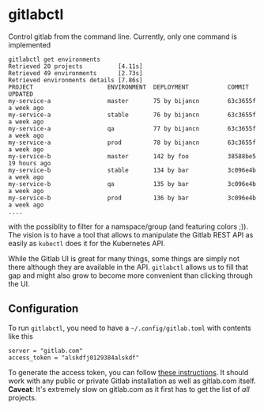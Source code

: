 # gitlabctl
Control gitlab from the command line. Currently, only one command is implemented
```
gitlabctl get environments
Retrieved 20 projects          [4.11s]
Retrieved 49 environments      [2.73s]
Retrieved environments details [7.86s]
PROJECT                     ENVIRONMENT  DEPLOYMENT           COMMIT    UPDATED
my-service-a                master       75 by bijancn        63c3655f  a week ago
my-service-a                stable       76 by bijancn        63c3655f  a week ago
my-service-a                qa           77 by bijancn        63c3655f  a week ago
my-service-a                prod         78 by bijancn        63c3655f  a week ago
my-service-b                master       142 by foo           38588be5  19 hours ago
my-service-b                stable       134 by bar           3c096e4b  a week ago
my-service-b                qa           135 by bar           3c096e4b  a week ago
my-service-b                prod         136 by bar           3c096e4b  a week ago
....
```
with the possiblity to filter for a namspace/group (and featuring colors ;)). The vision is to have a tool that allows to manipulate the Gitlab REST API as easily as `kubectl` does it for the Kubernetes API.

While the Gitlab UI is great for many things, some things are simply not there although they are available in the API. `gitlabctl` allows us to fill that gap and might also grow to become more convenient than clicking through the UI.

## Configuration
To run `gitlabctl`, you need to have a `~/.config/gitlab.toml` with contents like this
```
server = "gitlab.com"
access_token = "alskdfj0129384alskdf"
```
To generate the access token, you can follow [these instructions](https://docs.gitlab.com/ee/user/profile/personal_access_tokens.html). It should work with any public or private Gitlab installation as well as gitlab.com itself. **Caveat**: It's extremely slow on gitlab.com as it first has to get the list of *all* projects.
